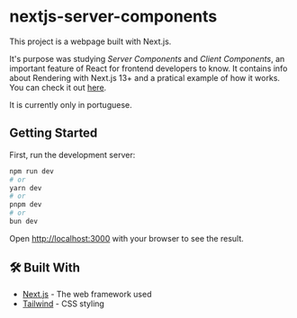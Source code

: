 # nextjs-server-components

This project is a webpage built with Next.js. 

It's purpose was studying _Server Components_ and _Client Components_, an important feature of React for frontend developers to know. It contains info about Rendering with Next.js 13+ and a pratical example of how it works. You can check it out [here](https://nextjs-server-components-wine.vercel.app/). 

It is currently only in portuguese.

## Getting Started

First, run the development server:

```bash
npm run dev
# or
yarn dev
# or
pnpm dev
# or
bun dev
```

Open [http://localhost:3000](http://localhost:3000) with your browser to see the result.

## 🛠️ Built With

* [Next.js](https://nextjs.org/) - The web framework used
* [Tailwind](https://tailwindcss.com/) - CSS styling
